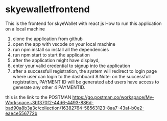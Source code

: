 # skyewalletfrontend
This is the frontend for skyeWallet with react js
How to run this application on a local machine
1. clone the application from github
2. open the app with vscode on your local machine
3. run npm install so install all the dependencies
4. run npm start to start the application
5. after the application might have displayd, 
6. enter your valid credential to signup into the application
7. after a successfull registration, the system will redirect to login page where user can login to the dashboard
8.Note: on the successfull registration, PAYMENT ID will be generated abd users have access to generate any other 4 PAYMENTID.

this is the link to the POSTMAN https://go.postman.co/workspace/My-Workspace~3b1370f2-44d6-4493-886d-bad90a8b3a3c/collection/16382764-58563123-8aa7-43af-b0e2-eae4e556772b
